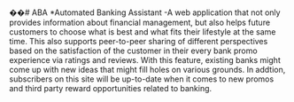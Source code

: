 ��# ABA
*Automated Banking Assistant
-A web application that not only provides information about financial management, but also helps future customers to choose what is best and what fits their lifestyle at the same time. This also supports peer-to-peer sharing of different perspectives based on the satisfaction of the customer in their every bank promo experience via ratings and reviews. With this feature, existing banks might come up with new ideas that might fill holes on various grounds. In addtion, subscribers on this site will be up-to-date when it comes to new promos and third party reward opportunities related to banking.
